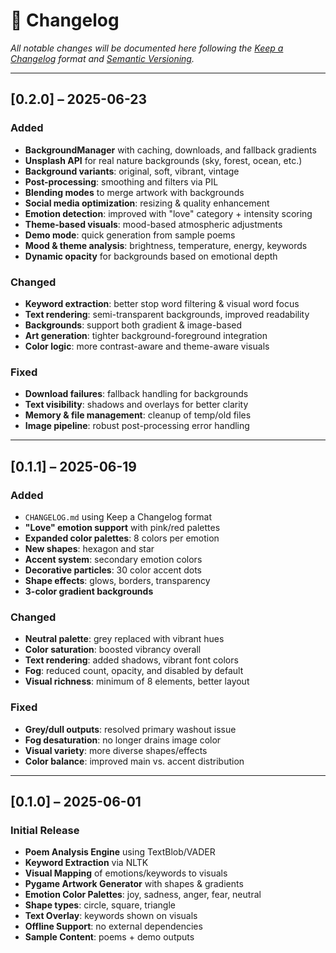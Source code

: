 # 📖 Changelog
_All notable changes will be documented here following the [Keep a Changelog](https://keepachangelog.com/en/1.0.0/) format and [Semantic Versioning](https://semver.org/spec/v2.0.0.html)._

---

## [0.2.0] – 2025-06-23

### Added
- **BackgroundManager** with caching, downloads, and fallback gradients
- **Unsplash API** for real nature backgrounds (sky, forest, ocean, etc.)
- **Background variants**: original, soft, vibrant, vintage
- **Post-processing**: smoothing and filters via PIL
- **Blending modes** to merge artwork with backgrounds
- **Social media optimization**: resizing & quality enhancement
- **Emotion detection**: improved with "love" category + intensity scoring
- **Theme-based visuals**: mood-based atmospheric adjustments
- **Demo mode**: quick generation from sample poems
- **Mood & theme analysis**: brightness, temperature, energy, keywords
- **Dynamic opacity** for backgrounds based on emotional depth

### Changed
- **Keyword extraction**: better stop word filtering & visual word focus
- **Text rendering**: semi-transparent backgrounds, improved readability
- **Backgrounds**: support both gradient & image-based
- **Art generation**: tighter background-foreground integration
- **Color logic**: more contrast-aware and theme-aware visuals

### Fixed
- **Download failures**: fallback handling for backgrounds
- **Text visibility**: shadows and overlays for better clarity
- **Memory & file management**: cleanup of temp/old files
- **Image pipeline**: robust post-processing error handling

---

## [0.1.1] – 2025-06-19

### Added
- `CHANGELOG.md` using Keep a Changelog format
- **"Love" emotion support** with pink/red palettes
- **Expanded color palettes**: 8 colors per emotion
- **New shapes**: hexagon and star
- **Accent system**: secondary emotion colors
- **Decorative particles**: 30 color accent dots
- **Shape effects**: glows, borders, transparency
- **3-color gradient backgrounds**

### Changed
- **Neutral palette**: grey replaced with vibrant hues
- **Color saturation**: boosted vibrancy overall
- **Text rendering**: added shadows, vibrant font colors
- **Fog**: reduced count, opacity, and disabled by default
- **Visual richness**: minimum of 8 elements, better layout

### Fixed
- **Grey/dull outputs**: resolved primary washout issue
- **Fog desaturation**: no longer drains image color
- **Visual variety**: more diverse shapes/effects
- **Color balance**: improved main vs. accent distribution

---

## [0.1.0] – 2025-06-01

### Initial Release
- **Poem Analysis Engine** using TextBlob/VADER
- **Keyword Extraction** via NLTK
- **Visual Mapping** of emotions/keywords to visuals
- **Pygame Artwork Generator** with shapes & gradients
- **Emotion Color Palettes**: joy, sadness, anger, fear, neutral
- **Shape types**: circle, square, triangle
- **Text Overlay**: keywords shown on visuals
- **Offline Support**: no external dependencies
- **Sample Content**: poems + demo outputs
